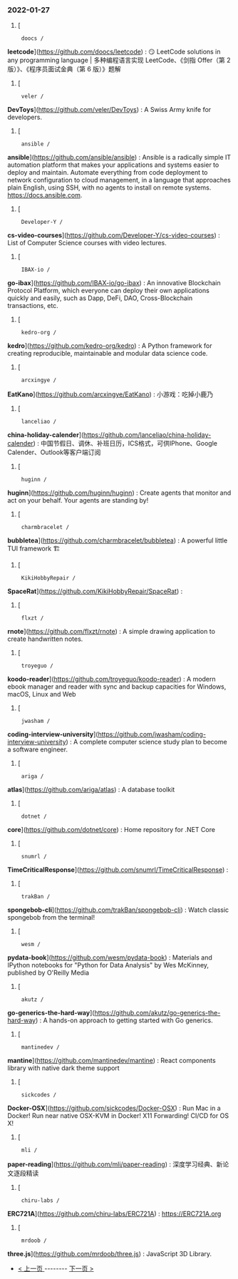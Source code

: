 ### 2022-01-27 
1. [
    

        doocs /
**leetcode**](https://github.com/doocs/leetcode) : 😏 LeetCode solutions in any programming language | 多种编程语言实现 LeetCode、《剑指 Offer（第 2 版）》、《程序员面试金典（第 6 版）》题解
1. [
    

        veler /
**DevToys**](https://github.com/veler/DevToys) : A Swiss Army knife for developers.
1. [
    

        ansible /
**ansible**](https://github.com/ansible/ansible) : Ansible is a radically simple IT automation platform that makes your applications and systems easier to deploy and maintain. Automate everything from code deployment to network configuration to cloud management, in a language that approaches plain English, using SSH, with no agents to install on remote systems. https://docs.ansible.com.
1. [
    

        Developer-Y /
**cs-video-courses**](https://github.com/Developer-Y/cs-video-courses) : List of Computer Science courses with video lectures.
1. [
    

        IBAX-io /
**go-ibax**](https://github.com/IBAX-io/go-ibax) : An innovative Blockchain Protocol Platform, which everyone can deploy their own applications quickly and easily, such as Dapp, DeFi, DAO, Cross-Blockchain transactions, etc.
1. [
    

        kedro-org /
**kedro**](https://github.com/kedro-org/kedro) : A Python framework for creating reproducible, maintainable and modular data science code.
1. [
    

        arcxingye /
**EatKano**](https://github.com/arcxingye/EatKano) : 小游戏：吃掉小鹿乃
1. [
    

        lanceliao /
**china-holiday-calender**](https://github.com/lanceliao/china-holiday-calender) : 中国节假日、调休、补班日历，ICS格式，可供IPhone、Google Calender、Outlook等客户端订阅
1. [
    

        huginn /
**huginn**](https://github.com/huginn/huginn) : Create agents that monitor and act on your behalf. Your agents are standing by!
1. [
    

        charmbracelet /
**bubbletea**](https://github.com/charmbracelet/bubbletea) : A powerful little TUI framework 🏗
1. [
    

        KikiHobbyRepair /
**SpaceRat**](https://github.com/KikiHobbyRepair/SpaceRat) : 
1. [
    

        flxzt /
**rnote**](https://github.com/flxzt/rnote) : A simple drawing application to create handwritten notes.
1. [
    

        troyeguo /
**koodo-reader**](https://github.com/troyeguo/koodo-reader) : A modern ebook manager and reader with sync and backup capacities for Windows, macOS, Linux and Web
1. [
    

        jwasham /
**coding-interview-university**](https://github.com/jwasham/coding-interview-university) : A complete computer science study plan to become a software engineer.
1. [
    

        ariga /
**atlas**](https://github.com/ariga/atlas) : A database toolkit
1. [
    

        dotnet /
**core**](https://github.com/dotnet/core) : Home repository for .NET Core
1. [
    

        snumrl /
**TimeCriticalResponse**](https://github.com/snumrl/TimeCriticalResponse) : 
1. [
    

        trakBan /
**spongebob-cli**](https://github.com/trakBan/spongebob-cli) : Watch classic spongebob from the terminal!
1. [
    

        wesm /
**pydata-book**](https://github.com/wesm/pydata-book) : Materials and IPython notebooks for "Python for Data Analysis" by Wes McKinney, published by O'Reilly Media
1. [
    

        akutz /
**go-generics-the-hard-way**](https://github.com/akutz/go-generics-the-hard-way) : A hands-on approach to getting started with Go generics.
1. [
    

        mantinedev /
**mantine**](https://github.com/mantinedev/mantine) : React components library with native dark theme support
1. [
    

        sickcodes /
**Docker-OSX**](https://github.com/sickcodes/Docker-OSX) : Run Mac in a Docker! Run near native OSX-KVM in Docker! X11 Forwarding! CI/CD for OS X!
1. [
    

        mli /
**paper-reading**](https://github.com/mli/paper-reading) : 深度学习经典、新论文逐段精读
1. [
    

        chiru-labs /
**ERC721A**](https://github.com/chiru-labs/ERC721A) : https://ERC721A.org
1. [
    

        mrdoob /
**three.js**](https://github.com/mrdoob/three.js) : JavaScript 3D Library. 

- [ < 上一页 ](https://github.com/able8/github-trending-daily-record/blob/master/2022-01-26.md) -------- [ 下一页 > ](https://github.com/able8/github-trending-daily-record/blob/master/2022-01-28.md)